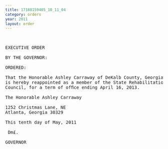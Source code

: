 ```yaml
---
title: 17188159405_10_11_04
category: orders
year: 2011
layout: order
---
```


<pre> 

EXECUTIVE ORDER

BY THE GOVERNOR:

ORDERED:

That the Honorable Ashley Carraway of DeKalb County, Georgia,
is hereby reappointed as a member of the State Rehabilitation
Council, for a term of ofﬁce ending April 16, 2013.

The Honorable Ashley Carraway

1252 Christmas Lane, NE
Atlanta, Georgia 30329

This tenth day of May, 2011

 Dm£.

GOVERNOR

</pre>
